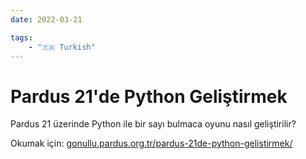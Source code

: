 ```yaml
---
date: 2022-03-21

tags:
    - "🇹🇷 Turkish"
---
```


# Pardus 21'de Python Geliştirmek

Pardus 21 üzerinde Python ile bir sayı bulmaca oyunu nasıl geliştirilir?

<!-- more -->

Okumak için:
[gonullu.pardus.org.tr/pardus-21de-python-gelistirmek/](https://gonullu.pardus.org.tr/pardus-21de-python-gelistirmek/)

